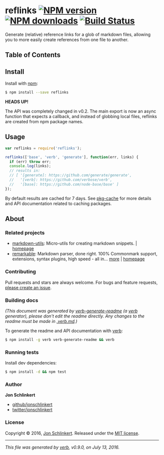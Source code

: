 # reflinks [![NPM version](https://img.shields.io/npm/v/reflinks.svg?style=flat)](https://www.npmjs.com/package/reflinks) [![NPM downloads](https://img.shields.io/npm/dm/reflinks.svg?style=flat)](https://npmjs.org/package/reflinks) [![Build Status](https://img.shields.io/travis/jonschlinkert/reflinks.svg?style=flat)](https://travis-ci.org/jonschlinkert/reflinks)

Generate (relative) reference links for a glob of markdown files, allowing you to more easily create references from one file to another.

## Table of Contents

## Install

Install with [npm](https://www.npmjs.com/):

```sh
$ npm install --save reflinks
```

**HEADS UP!**

The API was completely changed in v0.2. The main export is now an async function that expects a callback, and instead of globbing local files, reflinks are created from npm package names.

## Usage

```js
var reflinks = require('reflinks');

reflinks(['base', 'verb', 'generate'], function(err, links) {
  if (err) throw err;
  console.log(links);
  // results in:
  // [ '[generate]: https://github.com/generate/generate',
  //   '[verb]: https://github.com/verbose/verb',
  //   '[base]: https://github.com/node-base/base' ]
});
```

By default results are cached for 7 days. See [pkg-cache](https://github.com/jonschlinkert/pkg-cache) for more details and API documentation related to caching packages.

## About

### Related projects

* [markdown-utils](https://www.npmjs.com/package/markdown-utils): Micro-utils for creating markdown snippets. | [homepage](https://github.com/jonschlinkert/markdown-utils)
* [remarkable](https://www.npmjs.com/package/remarkable): Markdown parser, done right. 100% Commonmark support, extensions, syntax plugins, high speed - all in… [more](https://github.com/jonschlinkert/remarkable) | [homepage](https://github.com/jonschlinkert/remarkable)

### Contributing

Pull requests and stars are always welcome. For bugs and feature requests, [please create an issue](../../issues/new).

### Building docs

_(This document was generated by [verb-generate-readme][] (a [verb](https://github.com/verbose/verb) generator), please don't edit the readme directly. Any changes to the readme must be made in [.verb.md](.verb.md).)_

To generate the readme and API documentation with [verb](https://github.com/verbose/verb):

```sh
$ npm install -g verb verb-generate-readme && verb
```

### Running tests

Install dev dependencies:

```sh
$ npm install -d && npm test
```

### Author

**Jon Schlinkert**

* [github/jonschlinkert](https://github.com/jonschlinkert)
* [twitter/jonschlinkert](http://twitter.com/jonschlinkert)

### License

Copyright © 2016, [Jon Schlinkert](https://github.com/jonschlinkert).
Released under the [MIT license](https://github.com/jonschlinkert/reflinks/blob/master/LICENSE).

***

_This file was generated by [verb](https://github.com/verbose/verb), v0.9.0, on July 13, 2016._

[verb-generate-readme]: https://github.com/verbose/verb-generate-readme